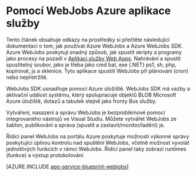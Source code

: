 <properties
    pageTitle="WebJobs služby Azure aplikace"
    description="Naučte se vytvářet WebJobs spustit testy pozadí, pracovat s služby, jako třeba úložiště a služby Bus a vytvářet naplánované úkoly."
    services="app-service"
    documentationCenter=""
    authors="christopheranderson"
    manager="wpickett"
    editor="mollybos"/>

<tags
    ms.service="app-service"
    ms.workload="web"
    ms.tgt_pltfrm="na"
    ms.devlang="na"
    ms.topic="article"
    ms.date="12/10/2015"
    ms.author="chrande"/>

# <a name="using-webjobs-in-azure-app-service"></a>Pomocí WebJobs Azure aplikace služby

Tento článek obsahuje odkazy na prostředky si přečtěte následující dokumentaci o tom, jak používat Azure WebJobs a Azure WebJobs SDK. Azure WebJobs poskytují snadný způsob, jak spustit skripty a programy jako procesy na pozadí v [Aplikaci služby Web Apps](http://go.microsoft.com/fwlink/?LinkId=529714). Nahrávání a spustit spustitelný soubor, jako je třeba jako cmd bat, exe (.NET) ps1, sh, php, kopírovat, js a sklenice. Tyto aplikace spustili WebJobs při plánování (cron) nebo nepřetržitě.

WebJobs SDK usnadňuje pomocí Azure úložiště. WebJobs SDK má vazby a aktivační událost systému, který spolupracuje objektů BLOB Microsoft Azure úložiště, dotazů a tabulek stejně jako fronty Bus služby.

Vytváření, nasazení a správu WebJobs je bezproblémové pomocí integrovaného nástrojů ve Visual Studiu. Můžete vytvářet WebJobs ze šablon, publikování a správa (spustit a zastavit/monitor/ladění) je.

Řídicí panel WebJobs na portálu Azure poskytuje možnosti výkonné správy poskytující úplnou kontrolu nad spuštění WebJobs, včetně možnost vyvolat jednotlivých funkcích v rámci WebJobs. Řídicí panel taky zobrazí runtimes (funkce) a výstup protokolování.

[AZURE.INCLUDE [app-service-blueprint-webjobs](../../includes/app-service-blueprint-webjobs.md)]
